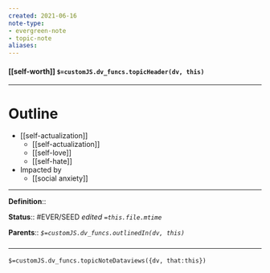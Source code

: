 ```yaml
---
created: 2021-06-16
note-type: 
- evergreen-note
- topic-note
aliases:
---
```


#### [[self-worth]] `$=customJS.dv_funcs.topicHeader(dv, this)`



---
# Outline
- [[self-actualization]]
	- [[self-actualization]]
	- [[self-love]]
	- [[self-hate]]
- Impacted by
	- [[social anxiety]]

---

**Definition**::

**Status**:: #EVER/SEED
*edited `=this.file.mtime`*

**Parents**:: 
*`$=customJS.dv_funcs.outlinedIn(dv, this)`*



### <hr class="dataviews"/>
`$=customJS.dv_funcs.topicNoteDataviews({dv, that:this})`